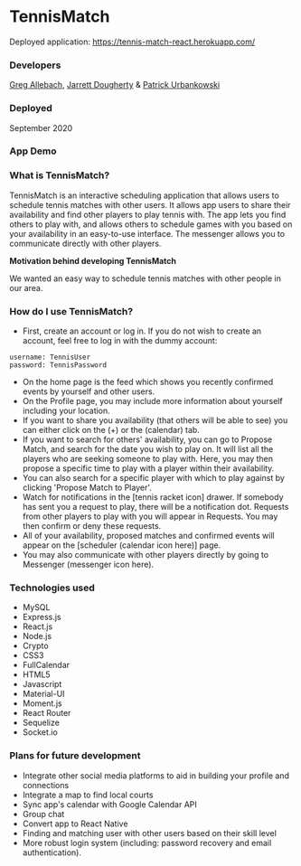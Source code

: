 # TennisMatch

Deployed application: <https://tennis-match-react.herokuapp.com/>

### Developers
[Greg Allebach](https://www.github.com/greg-a), [Jarrett Dougherty](https://www.github.com/JarrettD5309) & [Patrick Urbankowski](https://www.github.com/psu23)

### Deployed
September 2020

### **App Demo**

<!-- ![gif demo of Youjuke](./public/styles/youjukedemo.gif) -->

### **What is TennisMatch?** 

TennisMatch is an interactive scheduling application that allows users to schedule tennis matches with other users. It allows app users to share their availability and find other players to play tennis with. The app lets you find others to play with, and allows others to schedule games with you based on your availability in an easy-to-use interface. The messenger allows you to communicate directly with other players.  

**Motivation behind developing TennisMatch**

We wanted an easy way to schedule tennis matches with other people in our area.

### **How do I use TennisMatch?**

* First, create an account or log in. If you do not wish to create an account, feel free to log in with the dummy account: 
```
username: TennisUser 
password: TennisPassword
```
* On the home page is the feed which shows you recently confirmed events by yourself and other users.
* On the Profile page, you may include more information about yourself including your location.
* If you want to share you availability (that others will be able to see) you can either click on the (+) or the (calendar) tab. 
* If you want to search for others' availability, you can go to Propose Match, and search for the date you wish to play on. It will list all the players who are seeking someone to play with. Here, you may then propose a specific time to play with a player within their availability.
* You can also search for a specific player with which to play against by clicking 'Propose Match to Player'. 
* Watch for notifications in the [tennis racket icon] drawer. If somebody has sent you a request to play, there will be a notification dot. Requests from other players to play with you will appear in Requests. You may then confirm or deny these requests.
* All of your availability, proposed matches and confirmed events will appear on the [scheduler (calendar icon here)] page.
* You may also communicate with other players directly by going to Messenger (messenger icon here). 


### **Technologies used**

* MySQL
* Express.js
* React.js
* Node.js
* Crypto
* CSS3
* FullCalendar
* HTML5
* Javascript
* Material-UI
* Moment.js
* React Router
* Sequelize
* Socket.io

### **Plans for future development**
            
* Integrate other social media platforms to aid in building your profile and connections
* Integrate a map to find local courts
* Sync app's calendar with Google Calendar API
* Group chat
* Convert app to React Native
* Finding and matching user with other users based on their skill level
* More robust login system (including: password recovery and email authentication).